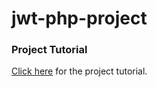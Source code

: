 # jwt-php-project

### Project Tutorial

[Click here](https://www.dyclassroom.com/json-web-tokens/jwt-project-firebase-php-jwt-introduction) for the project tutorial.